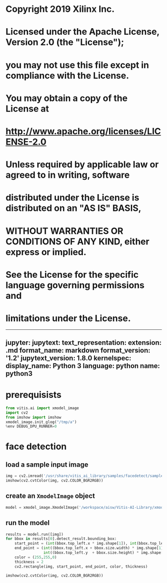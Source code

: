 #
# Copyright 2019 Xilinx Inc.
#
# Licensed under the Apache License, Version 2.0 (the "License");
# you may not use this file except in compliance with the License.
# You may obtain a copy of the License at
#
#     http://www.apache.org/licenses/LICENSE-2.0
#
# Unless required by applicable law or agreed to in writing, software
# distributed under the License is distributed on an "AS IS" BASIS,
# WITHOUT WARRANTIES OR CONDITIONS OF ANY KIND, either express or implied.
# See the License for the specific language governing permissions and
# limitations under the License.
---
jupyter:
  jupytext:
    text_representation:
      extension: .md
      format_name: markdown
      format_version: '1.2'
      jupytext_version: 1.8.0
  kernelspec:
    display_name: Python 3
    language: python
    name: python3
---

# prerequisists

```python
from vitis.ai import xmodel_image
import cv2
from imshow import imshow
xmodel_image.init_glog("/tmp/a")
%env DEBUG_DPU_RUNNER=0
```


# face detection


## load a sample input image

```python
img = cv2.imread('/usr/share/vitis_ai_library/samples/facedetect/sample_facedetect.jpg')
imshow(cv2.cvtColor(img, cv2.COLOR_BGR2RGB))
```

## create an `XmodelImage` object

```python
model = xmodel_image.XmodelImage('/workspace/aisw/Vitis-AI-Library/xmodel_image/models/densebox_320_320/densebox_320_320.xmodel')
```

## run the model

```python
results = model.run([img])
for bbox in results[0].detect_result.bounding_box:
    start_point = (int(bbox.top_left.x * img.shape[1]), int(bbox.top_left.y * img.shape[0]))
    end_point = (int((bbox.top_left.x + bbox.size.width) * img.shape[1]),
                 int((bbox.top_left.y  + bbox.size.height) * img.shape[0]) )
    color = (255,255,0)
    thickness = 2
    cv2.rectangle(img, start_point, end_point, color, thickness)

imshow(cv2.cvtColor(img, cv2.COLOR_BGR2RGB))
```
